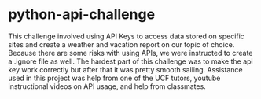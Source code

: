 # python-api-challenge

This challenge involved using API Keys to access data stored on specific sites and create a weather and vacation report on our topic of choice. Because there are some risks with using APIs, we were instructed to create a .ignore file as well. The hardest part of this challenge was to make the api key work correctly but after that it was pretty smooth sailing. Assistance used in this project was help from one of the UCF tutors, youtube instructional videos on API usage, and help from classmates.